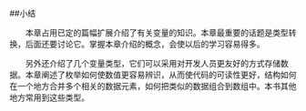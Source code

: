 ##小结

&emsp;&emsp;本章占用已定的篇幅扩展介绍了有关变量的知识。本章最重要的话题是类型转换，后面还要讨论它。掌握本章介绍的概念，会使以后的学习容易得多。

&emsp;&emsp;另外还介绍了几个变量类型，它们可以采用对开发人员更友好的方式存储数据。本章阐述了枚举如何使数值更容易辨识，从而使代码的可读性更好，结构如何在一个地方合并多个相关的数据元素，如何把类似的数据组合到数组中。本书其他地方常用到这些类型。
